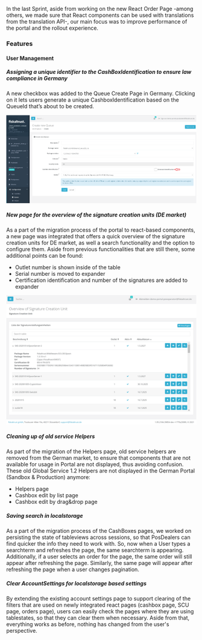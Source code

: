 In the last Sprint, aside from working on the new React Order Page -among others, we made sure that React components can be used with translations from the translation API-, our main focus was to improve performance of the portal and the rollout experience.
 
### Features

#### User Management

##### Assigning a unique identifier to the CashBoxIdentification to ensure law compliance in Germany
A new checkbox was added to the Queue Create Page in Germany. Clicking on it lets users generate a unique CashboxIdentification based on the QueueId that’s about to be created.

![CashBoxIdentification.png](images/sprint-97/CashBoxIdentification.png) 

##### New page for the overview of the signature creation units (DE market) 
As a part of the migration process of the portal to react-based components, a new page was integrated that offers a quick overview of the signature creation units for DE market, as well a search functionality and the option to configure them. Aside from previous functionalities that are still there, some additional points can be found:
 
- Outlet number is shown inside of the table
- Serial number is moved to expander
- Certification identification and number of the signatures are added to expander
 
![image.png](images/sprint-97/40999.png) 
 
##### Cleaning up of old service Helpers

As part of the migration of the Helpers page, old service helpers are removed from the German market, to ensure that components that are not available for usage in Portal are not displayed, thus avoiding confusion. These old Global Service 1.2 Helpers are not displayed in the German Portal (Sandbox & Production) anymore:
- Helpers page
- Cashbox edit by list page
- Cashbox edit by drag&drop page
 
##### Saving search in localstorage
As a part of the migration process of the CashBoxes pages, we worked on persisting the state of tableviews across sessions, so that PosDealers can find quicker the info they need to work with. So, now when a User types a searchterm and refreshes the page, the same searchterm is appearing. Additionally, if a user selects an order for the page, the same order will still appear after refreshing the page. Similarly, the same page will appear after refreshing the page when a user changes pagination.

##### Clear AccountSettings for localstorage based settings
By extending the existing account settings page to support clearing of the filters that are used on newly integrated react pages (cashbox page, SCU page, orders page), users can easily check the pages where they are using tablestates, so that they can clear them when necessary. Aside from that, everything works as before, nothing has changed from the user's perspective.
